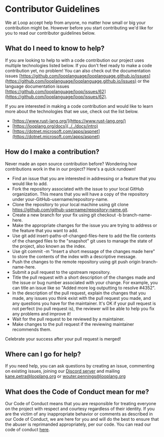 # Contributor Guidelines

We at Loop accept help from anyone, no matter how small or big your contribution might be. However before you start contributing we'd like for you to read our contributor guidelines below.

## What do I need to know to help?

If you are looking to help to with a code contribution our project uses multiple technologies listed below. If you don't feel ready to make a code contribution yet, no problem! You can also check out the documentation issues [https://github.com/looplanguage/looplanguage.github.io/issues](https://github.com/looplanguage/looplanguage.github.io/issues) or the language documentation issues [https://github.com/looplanguage/loop/issues/62](https://github.com/looplanguage/loop/issues/62).

If you are interested in making a code contribution and would like to learn more about the technologies that we use, check out the list below.

- [https://www.rust-lang.org/](https://www.rust-lang.org/)
- [https://looplang.org/docs](../../docs/intro)
- [https://dotnet.microsoft.com/apps/aspnet](https://dotnet.microsoft.com/apps/aspnet)

## How do I make a contribution?

Never made an open source contribution before? Wondering how contributions work in the in our project? Here's a quick rundown!

- Find an issue that you are interested in addressing or a feature that you would like to add.
- Fork the repository associated with the issue to your local GitHub organization. This means that you will have a copy of the repository under your-GitHub-username/repository-name.
- Clone the repository to your local machine using git clone https://github.com/github-username/repository-name.git.
- Create a new branch for your fix using git checkout -b branch-name-here.
- Make the appropriate changes for the issue you are trying to address or the feature that you want to add.
- Use git add insert-paths-of-changed-files-here to add the file contents of the changed files to the "snapshot" git uses to manage the state of the project, also known as the index.
- Use git commit -m "Insert a short message of the changes made here" to store the contents of the index with a descriptive message.
- Push the changes to the remote repository using git push origin branch-name-here.
- Submit a pull request to the upstream repository.
- Title the pull request with a short description of the changes made and the issue or bug number associated with your change. For example, you can title an issue like so "Added more log outputting to resolve #4352".
- In the description of the pull request, explain the changes that you made, any issues you think exist with the pull request you made, and any questions you have for the maintainer. It's OK if your pull request is not perfect (no pull request is), the reviewer will be able to help you fix any problems and improve it!
- Wait for the pull request to be reviewed by a maintainer.
- Make changes to the pull request if the reviewing maintainer recommends them.

Celebrate your success after your pull request is merged!

## Where can I go for help?

If you need help, you can ask questions by creating an issue, commenting on existing issues, joining our [Discord server](https://discord.gg/T3tqQBTyJA) and mailing kane.petra@looplang.org or wouter.pennings@looplang.org

## What does the Code of Conduct mean for me?

Our Code of Conduct means that you are responsible for treating everyone on the project with respect and courtesy regardless of their identity. If you are the victim of any inappropriate behavior or comments as described in our Code of Conduct, we are here for you and will do the best to ensure that the abuser is reprimanded appropriately, per our code. You can read our code of conduct [here](./conduct).
